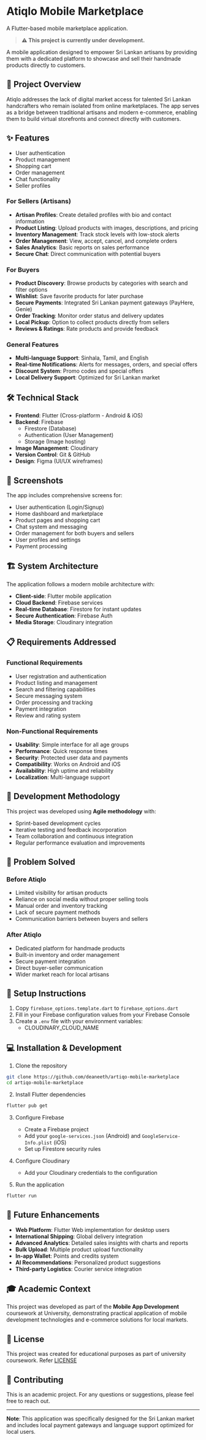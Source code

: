 # Atiqlo Mobile Marketplace

A Flutter-based mobile marketplace application.

> **⚠️ This project is currently under development.**

A mobile application designed to empower Sri Lankan artisans by providing them with a dedicated platform to showcase and sell their handmade products directly to customers.

## 🎯 Project Overview

Atiqlo addresses the lack of digital market access for talented Sri Lankan handcrafters who remain isolated from online marketplaces. The app serves as a bridge between traditional artisans and modern e-commerce, enabling them to build virtual storefronts and connect directly with customers.

## ✨ Features

- User authentication
- Product management
- Shopping cart
- Order management
- Chat functionality
- Seller profiles

### For Sellers (Artisans)

- **Artisan Profiles**: Create detailed profiles with bio and contact information
- **Product Listing**: Upload products with images, descriptions, and pricing
- **Inventory Management**: Track stock levels with low-stock alerts
- **Order Management**: View, accept, cancel, and complete orders
- **Sales Analytics**: Basic reports on sales performance
- **Secure Chat**: Direct communication with potential buyers

### For Buyers

- **Product Discovery**: Browse products by categories with search and filter options
- **Wishlist**: Save favorite products for later purchase
- **Secure Payments**: Integrated Sri Lankan payment gateways (PayHere, Genie)
- **Order Tracking**: Monitor order status and delivery updates
- **Local Pickup**: Option to collect products directly from sellers
- **Reviews & Ratings**: Rate products and provide feedback

### General Features

- **Multi-language Support**: Sinhala, Tamil, and English
- **Real-time Notifications**: Alerts for messages, orders, and special offers
- **Discount System**: Promo codes and special offers
- **Local Delivery Support**: Optimized for Sri Lankan market

## 🛠️ Technical Stack

- **Frontend**: Flutter (Cross-platform - Android & iOS)
- **Backend**: Firebase
  - Firestore (Database)
  - Authentication (User Management)
  - Storage (Image hosting)
- **Image Management**: Cloudinary
- **Version Control**: Git & GitHub
- **Design**: Figma (UI/UX wireframes)

## 📱 Screenshots

The app includes comprehensive screens for:
- User authentication (Login/Signup)
- Home dashboard and marketplace
- Product pages and shopping cart
- Chat system and messaging
- Order management for both buyers and sellers
- User profiles and settings
- Payment processing

## 🏗️ System Architecture

The application follows a modern mobile architecture with:
- **Client-side**: Flutter mobile application
- **Cloud Backend**: Firebase services
- **Real-time Database**: Firestore for instant updates
- **Secure Authentication**: Firebase Auth
- **Media Storage**: Cloudinary integration

## 📋 Requirements Addressed

### Functional Requirements
- User registration and authentication
- Product listing and management
- Search and filtering capabilities
- Secure messaging system
- Order processing and tracking
- Payment integration
- Review and rating system

### Non-Functional Requirements
- **Usability**: Simple interface for all age groups
- **Performance**: Quick response times
- **Security**: Protected user data and payments
- **Compatibility**: Works on Android and iOS
- **Availability**: High uptime and reliability
- **Localization**: Multi-language support

## 🚀 Development Methodology

This project was developed using **Agile methodology** with:
- Sprint-based development cycles
- Iterative testing and feedback incorporation
- Team collaboration and continuous integration
- Regular performance evaluation and improvements

## 🎯 Problem Solved

### Before Atiqlo
- Limited visibility for artisan products
- Reliance on social media without proper selling tools
- Manual order and inventory tracking
- Lack of secure payment methods
- Communication barriers between buyers and sellers

### After Atiqlo
- Dedicated platform for handmade products
- Built-in inventory and order management
- Secure payment integration
- Direct buyer-seller communication
- Wider market reach for local artisans

## 🔧 Setup Instructions

1. Copy `firebase_options.template.dart` to `firebase_options.dart`
2. Fill in your Firebase configuration values from your Firebase Console
3. Create a `.env` file with your environment variables:
   - CLOUDINARY_CLOUD_NAME

## 💻 Installation & Development

1. Clone the repository
```bash
git clone https://github.com/deaneeth/artiqo-mobile-marketplace
cd artiqo-mobile-marketplace
```

2. Install Flutter dependencies
```bash
flutter pub get
```

3. Configure Firebase
   - Create a Firebase project
   - Add your `google-services.json` (Android) and `GoogleService-Info.plist` (iOS)
   - Set up Firestore security rules

4. Configure Cloudinary
   - Add your Cloudinary credentials to the configuration

5. Run the application
```bash
flutter run
```

## 🔮 Future Enhancements

- **Web Platform**: Flutter Web implementation for desktop users
- **International Shipping**: Global delivery integration
- **Advanced Analytics**: Detailed sales insights with charts and reports
- **Bulk Upload**: Multiple product upload functionality
- **In-app Wallet**: Points and credits system
- **AI Recommendations**: Personalized product suggestions
- **Third-party Logistics**: Courier service integration

## 🎓 Academic Context

This project was developed as part of the **Mobile App Development** coursework at University, demonstrating practical application of mobile development technologies and e-commerce solutions for local markets.

## 📄 License

This project was created for educational purposes as part of university coursework.
Refer [LICENSE](LICENSE)

## 🤝 Contributing

This is an academic project. For any questions or suggestions, please feel free to reach out.

---

**Note**: This application was specifically designed for the Sri Lankan market and includes local payment gateways and language support optimized for local users.
